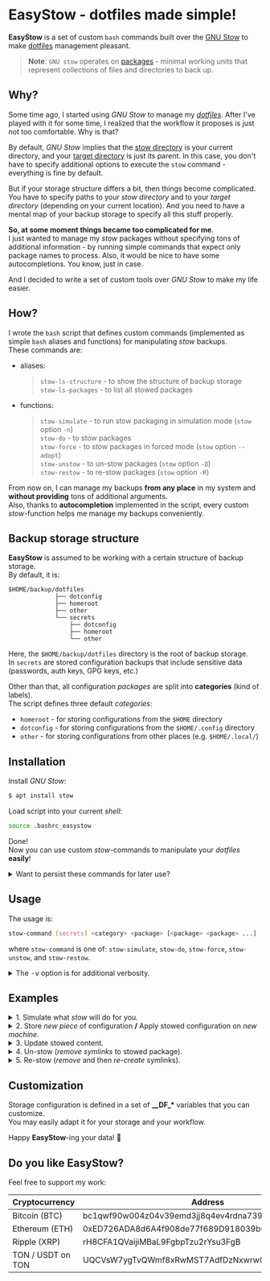 # EasyStow  - dotfiles made simple!

**EasyStow** is a set of custom `bash` commands built over the [GNU Stow](https://www.gnu.org/software/stow/manual/stow.html) to make [dotfiles](https://en.wikipedia.org/wiki/Hidden_file_and_hidden_directory) management pleasant.
> **Note**: `GNU stow` operates on [packages](https://www.gnu.org/software/stow/manual/stow.html#Terminology) - minimal working units that represent collections of files and directories to back up.

## Why?

Some time ago, I started using *GNU Stow* to manage my *[dotfiles](https://dotfiles.github.io/)*. After I've played with it for some time, I realized that the workflow it proposes is just not too comfortable. Why is that?

By default, *GNU Stow* implies that the [stow directory](https://www.gnu.org/software/stow/manual/stow.html#Terminology) is your current directory, and your [target directory](https://www.gnu.org/software/stow/manual/stow.html#Terminology) is just its parent. In this case, you don't have to specify additional options to execute the `stow` command - everything is fine by default.

But if your storage structure differs a bit, then things become complicated. You have to specify paths to your *stow directory* and to your *target directory* (depending on your current location). And you need to have a mental map of your backup storage to specify all this stuff properly.

**So, at some moment things became too complicated for me**.\
I just wanted to manage my *stow* packages without specifying tons of additional information - by running simple commands that expect only package names to process. Also, it would be nice to have some autocompletions. You know, just in case.

And I decided to write a set of custom tools over *GNU Stow* to make my life easier.

## How?

I wrote the `bash` script that defines custom commands (implemented as simple `bash` aliases and functions) for manipulating *stow* backups.\
These commands are:
- aliases:
    > `stow-ls-structure` - to show the structure of backup storage\
    > `stow-ls-packages` - to list all stowed packages
- functions:
    > `stow-simulate` - to run stow packaging in simulation mode (`stow` option `-n`)\
    > `stow-do` - to stow packages\
    > `stow-force` - to stow packages in forced mode (`stow` option `--adopt`)\
    > `stow-unstow` - to un-stow packages (`stow` option `-D`)\
    > `stow-restow` - to re-stow packages (`stow` option `-R`)

From now on, I can manage my backups **from any place** in my system and **without providing** tons of additional arguments.\
Also, thanks to **autocompletion** implemented in the script, every custom *stow*-function helps me manage my backups conveniently.

## Backup storage structure

**EasyStow** is assumed to be working with a certain structure of backup storage.\
By default, it is:
```
$HOME/backup/dotfiles
             ├── dotconfig
             ├── homeroot
             ├── other
             └── secrets
                 ├── dotconfig
                 ├── homeroot
                 └── other
```
Here, the `$HOME/backup/dotfiles` directory is the root of backup storage.\
In `secrets` are stored configuration backups that include sensitive data (passwords, auth keys, GPG keys, etc.)

Other than that, all configuration *packages* are split into **categories** (kind of labels).\
The script defines three default *categories*:
 - `homeroot` - for storing configurations from the `$HOME` directory
 - `dotconfig` - for storing configurations from the `$HOME/.config` directory
 - `other` - for storing configurations from other places (e.g. `$HOME/.local/`)

## Installation

Install *GNU Stow*:
```bash
$ apt install stow
```
Load script into your current *shell*:
```bash
source .bashrc_easystow
```
Done!\
Now you can use custom *stow*-commands to manipulate your *dotfiles* **easily**!

<details>
  <summary>Want to persist these commands for later use?</summary>
  
  1. Place the `.bashrc_easystow` file into your `$HOME` directory.
  2. Add the following lines at the end of your `.bashrc` file:
      ```
      # dotfiles (EasyStow)
      if [ -f $HOME/.bashrc_easystow ]; then
          . $HOME/.bashrc_easystow
      fi
      ```
</details>

## Usage
 
The usage is:
```bash
stow-command [secrets] <category> <package> [<package> <package> ...] [-v]
```
where `stow-command` is one of: `stow-simulate`, `stow-do`, `stow-force`, `stow-unstow`, and `stow-restow`.

<details>
    <summary>The <tt>-v</tt> option is for additional verbosity.</summary>

  Compare this:
  ```bash
  $ stow-do homeroot git
  $
  ```

  and this:
  ```bash
  $ stow-do homeroot git -v
  stow dir is /home/username/backup/dotfiles/homeroot
  stow dir path relative to target /home/username is backup/dotfiles/homeroot
  Planning stow of package git...
  --- Skipping .gitignore as it already points to backup/dotfiles/homeroot/git/.gitignore
  --- Skipping .gitconfig as it already points to backup/dotfiles/homeroot/git/.gitconfig
  Planning stow of package git... done
  Processing tasks...
  $
  ```

  The `-v` option may help you understand what's happening in some cases.\
  You may add more `-v` flags. They will be passed to `stow` command, adding even more verbosity.
</details>

## Examples

<details>
  <summary>1. Simulate what <i>stow</i> will do for you.</summary>

  ```bash
  stow-simulate secrets homeroot ssh
  ```

  > This way you ensure what exactly will be done on your system after applying the `stow` command.\
  > Here you ran the `stow` simulation on your *secret* `ssh` package which is stowed under the `homeroot` category.
</details>

<details>
  <summary>2. Store <i>new piece</i> of configuration <b>/</b> Apply stowed configuration on <i>new machine</i>.</summary>

  ```bash
  stow-do homeroot bash
  ```

  > In this example you stow your `bash` configuration package inside the `homeroot` category under  your *storage root*.
</details>

<details>
  <summary>3. Update stowed content.</summary>

  Some programs tend to replace symlink(s) with plain file(s).\
  In this case, when you apply the `stow-do` command, `stow` rejects it.
  If that is the case, you may force `stow` to **rewrite** your stowed configuration with new content and then re-create symlinks by executing:
  
  ```bash
  stow-force homeroot goldendict
  ```

  > You should use this command **with caution** because old stowed content will be **replaced** with the new one.\
  > You are safe here if you use `git` to track the changes you make in your backups.
</details>

<details>
  <summary>4. Un-stow (<i>remove symlinks</i> to stowed package).</summary>

  ```bash
  stow-unstow homeroot kazam
  ```

  > This might be helpful when you *uninstall* some software, and you don't need unnecessary symlinks in your system.
</details>

<details>
  <summary>5. Re-stow (<i>remove</i> and then <i>re-create</i> symlinks).</summary>

  ```bash
  stow-restow dotfiles user-dirs
  ```
  
  >  The *same effect* as when calling `stow-unstow` and then `stow-do`.
</details>

## Customization

Storage configuration is defined in a set of **\_\_DF\_\*** variables that you can customize.\
You may easily adapt it for your storage and your workflow.

Happy **EasyStow**-ing your data! :tada:

## Do you like EasyStow?

Feel free to support my work:

| Cryptocurrency | Address |
| --- | --- |
| Bitcoin (BTC) | bc1qwf90w004z04v39emd3jj8q4ev4rdna739ecqj5 |
| Ethereum (ETH)| 0xED726ADA8d6A4f908de77f689D918039b03a698C |
| Ripple (XRP) |rH8CFA1QVaijiMBaL9FgbpTzu2rYsu3FgB |
| TON / USDT on TON | UQCVsW7ygTvQWmf8xRwMST7AdfDzNxwrw0CYkThEfhA5Xsk6 |
